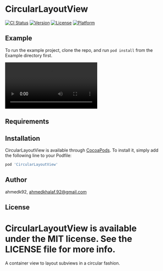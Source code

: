 # CircularLayoutView

[![CI Status](http://img.shields.io/travis/ahmedk92/CircularLayoutView.svg?style=flat)](https://travis-ci.org/ahmedk92/CircularLayoutView)
[![Version](https://img.shields.io/cocoapods/v/CircularLayoutView.svg?style=flat)](http://cocoapods.org/pods/CircularLayoutView)
[![License](https://img.shields.io/cocoapods/l/CircularLayoutView.svg?style=flat)](http://cocoapods.org/pods/CircularLayoutView)
[![Platform](https://img.shields.io/cocoapods/p/CircularLayoutView.svg?style=flat)](http://cocoapods.org/pods/CircularLayoutView)

## Example

To run the example project, clone the repo, and run `pod install` from the Example directory first.

<video>
<source src="demo" type="video/mp4">
</video>

## Requirements

## Installation

CircularLayoutView is available through [CocoaPods](http://cocoapods.org). To install
it, simply add the following line to your Podfile:

```ruby
pod 'CircularLayoutView'
```

## Author

ahmedk92, ahmedkhalaf.92@gmail.com

## License

CircularLayoutView is available under the MIT license. See the LICENSE file for more info.
=======
A container view to layout subviews in a circular fashion.

